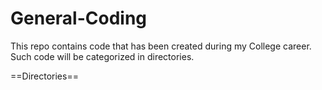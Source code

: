 General-Coding
==============

This repo contains code that has been created during my College career. Such code will be categorized in directories.

==Directories==
